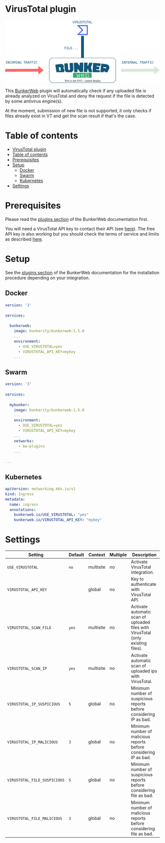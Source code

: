 # VirusTotal plugin

<p align="center">
	<img alt="BunkerWeb VirusTotal diagram" src="https://github.com/bunkerity/bunkerweb-plugins/raw/main/virustotal/docs/diagram.svg" />
</p>

This [BunkerWeb](https://www.bunkerweb.io) plugin will automatically check if any uploaded file is already analyzed on VirusTotal and deny the request if the file is detected by some antivirus engine(s).

At the moment, submission of new file is not supported, it only checks if files already exist in VT and get the scan result if that's the case.

# Table of contents

- [VirusTotal plugin](#virustotal-plugin)
- [Table of contents](#table-of-contents)
- [Prerequisites](#prerequisites)
- [Setup](#setup)
  - [Docker](#docker)
  - [Swarm](#swarm)
  - [Kubernetes](#kubernetes)
- [Settings](#settings)

# Prerequisites

Please read the [plugins section](https://docs.bunkerweb.io/latest/plugins) of the BunkerWeb documentation first.

You will need a VirusTotal API key to contact their API (see [here](https://support.virustotal.com/hc/en-us/articles/115002088769-Please-give-me-an-API-key)). The free API key is also working but you should check the terms of service and limits as described [here](https://support.virustotal.com/hc/en-us/articles/115002119845-What-is-the-difference-between-the-public-API-and-the-private-API-).

# Setup

See the [plugins section](https://docs.bunkerweb.io/latest/plugins) of the BunkerWeb documentation for the installation procedure depending on your integration.

## Docker

```yaml
version: '3'

services:

  bunkerweb:
    image: bunkerity/bunkerweb:1.5.8
    ...
    environment:
      - USE_VIRUSTOTAL=yes
      - VIRUSTOTAL_API_KEY=mykey
    ...
```

## Swarm

```yaml
version: '3'

services:

  mybunker:
    image: bunkerity/bunkerweb:1.5.8
    ...
    environment:
      - USE_VIRUSTOTAL=yes
      - VIRUSTOTAL_API_KEY=mykey
    ...
    networks:
      - bw-plugins
    ...

...
```

## Kubernetes

```yaml
apiVersion: networking.k8s.io/v1
kind: Ingress
metadata:
  name: ingress
  annotations:
    bunkerweb.io/USE_VIRUSTOTAL: "yes"
    bunkerweb.io/VIRUSTOTAL_API_KEY: "mykey"
```

# Settings

| Setting                      | Default | Context   | Multiple | Description                                                                      |
| ---------------------------- | ------- | --------- | -------- | -------------------------------------------------------------------------------- |
| `USE_VIRUSTOTAL`             | `no`    | multisite | no       | Activate VirusTotal integration.                                                 |
| `VIRUSTOTAL_API_KEY`         |         | global    | no       | Key to authenticate with VirusTotal API.                                         |
| `VIRUSTOTAL_SCAN_FILE`       | `yes`   | multisite | no       | Activate automatic scan of uploaded files with VirusTotal (only existing files). |
| `VIRUSTOTAL_SCAN_IP`         | `yes`   | multisite | no       | Activate automatic scan of uploaded ips with VirusTotal.                         |
| `VIRUSTOTAL_IP_SUSPICIOUS`   | `5`     | global    | no       | Minimum number of suspicious reports before considering IP as bad.               |
| `VIRUSTOTAL_IP_MALICIOUS`    | `3`     | global    | no       | Minimum number of malicious reports before considering IP as bad.                |
| `VIRUSTOTAL_FILE_SUSPICIOUS` | `5`     | global    | no       | Minimum number of suspicious reports before considering file as bad.             |
| `VIRUSTOTAL_FILE_MALICIOUS`  | `3`     | global    | no       | Minimum number of malicious reports before considering file as bad.              |

